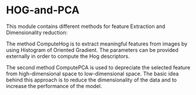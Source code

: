 # HOG-and-PCA
This module contains different methods for feature Extraction and Dimensionality reduction:

The method ComputeHog is to extract meaningful features from images by using Histogram of Oriented Gradient. The parameters can be provided externally in order to compute the Hog descriptors.

The second method ComputePCA is used to depreciate the selected feature from high-dimensional space to low-dimensional space. The basic idea behind this approach is to reduce the dimensionality of the data and to increase the performance of the model.
